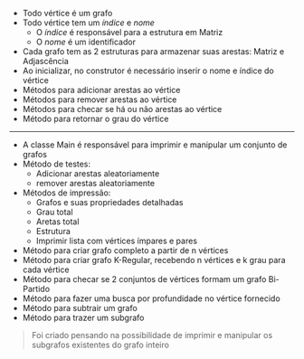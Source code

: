 - Todo vértice é um grafo
- Todo vértice tem um *índice* e *nome*
  - O *índice* é responsável para a estrutura em Matriz
  - O *nome* é um identificador
- Cada grafo tem as 2 estruturas para armazenar suas arestas: Matriz e Adjascência
- Ao inicializar, no construtor é necessário inserir o nome e índice do vértice
- Métodos para adicionar arestas ao vértice
- Métodos para remover arestas ao vértice
- Métodos para checar se há ou não arestas ao vértice
- Método para retornar o grau do vértice

---

- A classe Main é responsável para imprimir e manipular um conjunto de grafos
- Método de testes:
  - Adicionar arestas aleatoriamente
  - remover arestas aleatoriamente
- Métodos de impressão:
  - Grafos e suas propriedades detalhadas
  - Grau total 
  - Aretas total
  - Estrutura
  - Imprimir lista com vértices ímpares e pares
- Método para criar grafo completo a partir de n vértices
- Método para criar grafo K-Regular, recebendo n vértices e k grau para cada vértice
- Método para checar se 2 conjuntos de vértices formam um grafo Bi-Partido
- Método para fazer uma busca por profundidade no vértice fornecido
- Método para subtrair um grafo
- Método para trazer um subgrafo
  

> Foi criado pensando na possibilidade de imprimir e manipular os subgrafos existentes do grafo inteiro